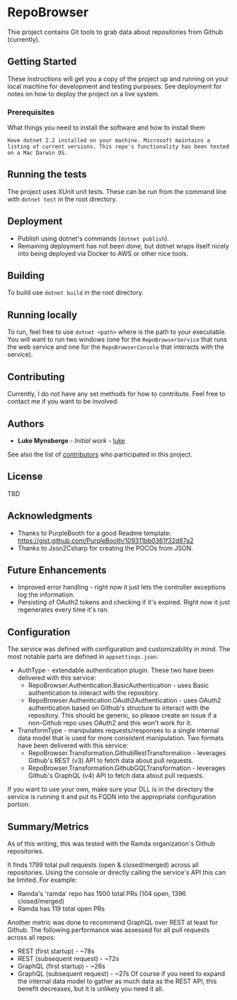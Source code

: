 # RepoBrowser
Thie project contains Git tools to grab data about repositories from Github (currently).

## Getting Started

These instructions will get you a copy of the project up and running on your local machine for development and testing purposes. See deployment for notes on how to deploy the project on a live system.

### Prerequisites

What things you need to install the software and how to install them

```
Have dotnet 2.2 installed on your machine. Microsoft maintains a listing of current versions. This repo's functionality has been tested on a Mac Darwin OS.
```

## Running the tests

The project uses XUnit unit tests. These can be run from the command line with `dotnet test` in the root directory.

## Deployment

* Publish using dotnet's commands (`dotnet publish`).
* Remaining deployment has not been done, but dotnet wraps itself nicely into being deployed via Docker to AWS or other nice tools.

## Building

To build use `dotnet build` in the root directory.

## Running locally

To run, feel free to use `dotnet <path>` where <path> is the path to your executable. You will want to run two windows (one for the `RepoBrowserService` that runs the web service and one for the `RepoBrowserConsole` that interacts with the service).

## Contributing

Currently, I do not have any set methods for how to contribute. Feel free to contact me if you want to be involved.

## Authors

* **Luke Mynsberge** - *Initial work* - [luke](https://github.com/lmynsberge)

See also the list of [contributors](https://github.com/your/project/contributors) who participated in this project.

## License

TBD

## Acknowledgments

* Thanks to PurpleBooth for a good Readme template: https://gist.github.com/PurpleBooth/109311bb0361f32d87a2
* Thanks to Json2Csharp for creating the POCOs from JSON.

## Future Enhancements
* Improved error handling - right now it just lets the controller exceptions log the information.
* Persisting of OAuth2 tokens and checking if it's expired. Right now it just regenerates every time it's ran.

## Configuration
The service was defined with configuration and customizability in mind. The most notable parts are defined in `appsettings.json`:
* AuthType - extendable authentication plugin. These two have been delivered with this service:
  * RepoBrowser.Authentication.BasicAuthentication - uses Basic authentication to interact with the repository.
  * RepoBrowser.Authentication.OAuth2Authentication - uses OAuth2 authentication based on Github's structure to interact with the repository. This should be generic, so please create an issue if a non-Github repo uses OAuth2 and this won't work for it.
* TransformType - manipulates requests/responses to a single internal data model that is used for more consistent manipulation. Two formats have been delivered with this service:
  * RepoBrowser.Transformation.GithubRestTransformation - leverages Github's REST (v3) API to fetch data about pull requests.
  * RepoBrowser.Transformation.GithubGQLTransformation - leverages Github's GraphQL (v4) API to fetch data about pull requests.

If you want to use your own, make sure your DLL is in the directory the service is running it and put its FQDN into the appropriate configuration portion.

## Summary/Metrics
As of this writing, this was tested with the Ramda organization's Github repositories.

It finds 1799 total pull requests (open & closed/merged) across all repositories. Using the console or directly calling the service's API this can be limited. For example:
* Ramda's 'ramda' repo has 1500 total PRs (104 open, 1396 closed/merged)
* Ramda has 119 total open PRs

Another metric was done to recommend GraphQL over REST at least for Github. The following performance was assessed for all pull requests across all repos:
* REST (first startup) - ~78s
* REST (subsequent request) - ~72s
* GraphQL (first startup) - ~26s
* GraphQL (subsequent request) - ~27s
Of course if you need to expand the internal data model to gather as much data as the REST API, this benefit decreases, but it is unlikely you need it all.

